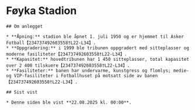# Føyka Stadion

    ## Om anlegget

    * **Åpning:** stadion ble åpnet 1. juli 1950 og er hjemmet til Asker Fotball【234737492603558†L22-L34】.
    * **Oppgradering:** i 1999 ble tribunen oppgradert med sitteplasser og moderne fasiliteter【234737492603558†L22-L34】.
    * **Kapasitet:** hovedtribunen har 1 450 sitteplasser, total kapasitet over 2 400 tilskuere【234737492603558†L22-L34】.
    * **Fasiliteter:** banen har undervarme, kunstgress og flomlys; medie- og VIP‑fasiliteter i Fotballhuset på motsatt side av banen【234737492603558†L22-L34】.

    ## Sist vist

    * Denne siden ble vist **22.08.2025 kl. 00:00**.
